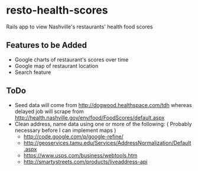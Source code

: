 resto-health-scores
===================

Rails app to view Nashville's restaurants' health food scores

Features to be Added
------
* Google charts of restaurant's scores over time
* Google map of restaurant location
* Search feature
  
ToDo
--
* Seed data will come from http://dogwood.healthspace.com/tdh whereas delayed job will scrape from
  http://health.nashville.gov/env/food/FoodScores/default.aspx
* Clean address, name data using one or more of the following: ( Probably necessary before I can implement maps )
    * http://code.google.com/p/google-refine/
    * http://geoservices.tamu.edu/Services/AddressNormalization/Default.aspx
    * https://www.usps.com/business/webtools.htm
    * http://smartystreets.com/products/liveaddress-api